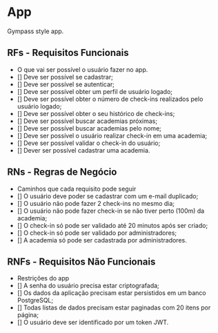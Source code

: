 # App
Gympass style app.
## RFs - Requisitos Funcionais
- O que vai ser possível o usuário fazer no app.
- [] Deve ser possível se cadastrar;
- [] Deve ser possível se autenticar;
- [] Deve ser possível obter um perfil de usuário logado;
- [] Deve ser possível obter o número de check-ins realizados pelo usuário logado;
- [] Deve ser possível obter o seu histórico de check-ins;
- [] Deve ser possível buscar academias próximas;
- [] Deve ser possível buscar academias pelo nome;
- [] Deve ser possível o usuário realizar check-in em uma academia;
- [] Deve ser possível validar o check-in do usuário;
- [] Dever ser possível cadastrar uma academia.

## RNs - Regras de Negócio
- Caminhos que cada requisito pode seguir
- [] O usuário deve poder se cadastrar com um e-mail duplicado;
- [] O usuário não pode fazer 2 check-ins no mesmo dia;
- [] O usuário não pode fazer check-in se não tiver perto (100m) da academia;
- [] O check-in só pode ser validado até 20 minutos após ser criado;
- [] O check-in só pode ser validado por administradores;
- [] A academia só pode ser cadastrada por administradores.

## RNFs - Requisitos Não Funcionais
- Restrições do app
- [] A senha do usuário precisa estar criptografada;
- [] Os dados da aplicação precisam estar persistidos em um banco PostgreSQL;
- [] Todas listas de dados precisam estar paginadas com 20 itens por página;
- [] O usuário deve ser identificado por um token JWT.